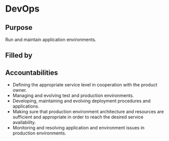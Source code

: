 # DevOps

## Purpose

Run and maintain application environments.

## Filled by

## Accountabilities

- Defining the appropriate service level in cooperation with the product owner.
- Managing and evolving test and production environments.
- Developing, maintaining and evolving deployment procedures and applications.
- Making sure that production environment architecture and resources are sufficient and appropriate in order to reach the desired service availability.
- Monitoring and resolving application and environment issues in production environments.
